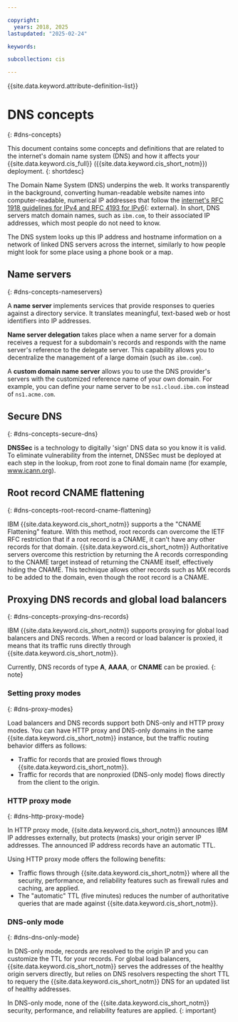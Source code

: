 ```yaml
---

copyright:
  years: 2018, 2025
lastupdated: "2025-02-24"

keywords:

subcollection: cis

---
```


{{site.data.keyword.attribute-definition-list}}

# DNS concepts
{: #dns-concepts}

This document contains some concepts and definitions that are related to the internet's domain name system (DNS) and how it affects your {{site.data.keyword.cis_full}} ({{site.data.keyword.cis_short_notm}}) deployment.
{: shortdesc}

The Domain Name System (DNS) underpins the web. It works transparently in the background, converting human-readable website names into computer-readable, numerical IP addresses that follow the [internet's RFC 1918 guidelines for IPv4 and RFC 4193 for IPv6](https://en.wikipedia.org/wiki/Private_network){: external}. In short, DNS servers match domain names, such as `ibm.com`, to their associated IP addresses, which most people do not need to know.

The DNS system looks up this IP address and hostname information on a network of linked DNS servers across the internet, similarly to how people might look for some place using a phone book or a map.

## Name servers
{: #dns-concepts-nameservers}

A **name server** implements services that provide responses to queries against a directory service. It translates meaningful, text-based web or host identifiers into IP addresses.

**Name server delegation** takes place when a name server for a domain receives a request for a subdomain's records and responds with the name server's reference to the delegate server. This capability allows you to decentralize the management of a large domain (such as `ibm.com`).

A **custom domain name server** allows you to use the DNS provider's servers with the customized reference name of your own domain. For example, you can define your name server to be `ns1.cloud.ibm.com` instead of `ns1.acme.com`.

## Secure DNS
{: #dns-concepts-secure-dns}

**DNSSec** is a technology to digitally 'sign' DNS data so you know it is valid. To eliminate vulnerability from the internet, DNSSec must be deployed at each step in the lookup, from root zone to final domain name (for example, www.icann.org).

## Root record CNAME flattening
{: #dns-concepts-root-record-cname-flattening}

IBM {{site.data.keyword.cis_short_notm}} supports a the "CNAME Flattening" feature. With this method, root records can overcome the IETF RFC restriction that if a root record is a CNAME, it can't have any other records for that domain. {{site.data.keyword.cis_short_notm}} Authoritative servers overcome this restriction by returning the A records corresponding to the CNAME target instead of returning the CNAME itself, effectively hiding the CNAME. This technique allows other records such as MX records to be added to the domain, even though the root record is a CNAME.

## Proxying DNS records and global load balancers
{: #dns-concepts-proxying-dns-records}

IBM {{site.data.keyword.cis_short_notm}} supports proxying for global load balancers and DNS records. When a record or load balancer is proxied, it means that its traffic runs directly through {{site.data.keyword.cis_short_notm}}.

Currently, DNS records of type **A**, **AAAA**, or **CNAME** can be proxied.
{: note}

### Setting proxy modes
{: #dns-proxy-modes}

Load balancers and DNS records support both DNS-only and HTTP proxy modes. You can have HTTP proxy and DNS-only domains in the same {{site.data.keyword.cis_short_notm}} instance, but the traffic routing behavior differs as follows:

* Traffic for records that are proxied flows through {{site.data.keyword.cis_short_notm}}.
* Traffic for records that are nonproxied (DNS-only mode) flows directly from the client to the origin.

### HTTP proxy mode
{: #dns-http-proxy-mode}

In HTTP proxy mode, {{site.data.keyword.cis_short_notm}} announces IBM IP addresses externally, but protects (masks) your origin server IP addresses. The announced IP address records have an automatic TTL.

Using HTTP proxy mode offers the following benefits:

* Traffic flows through {{site.data.keyword.cis_short_notm}} where all the security, performance, and reliability features such as firewall rules and caching, are applied.
* The "automatic" TTL (five minutes) reduces the number of authoritative queries that are made against {{site.data.keyword.cis_short_notm}}.

### DNS-only mode
{: #dns-dns-only-mode}

In DNS-only mode, records are resolved to the origin IP and you can customize the TTL for your records. For global load balancers, {{site.data.keyword.cis_short_notm}} serves the addresses of the healthy origin servers directly, but relies on DNS resolvers respecting the short TTL to requery the {{site.data.keyword.cis_short_notm}} DNS for an updated list of healthy addresses.

In DNS-only mode, none of the {{site.data.keyword.cis_short_notm}} security, performance, and reliability features are applied.
{: important}
